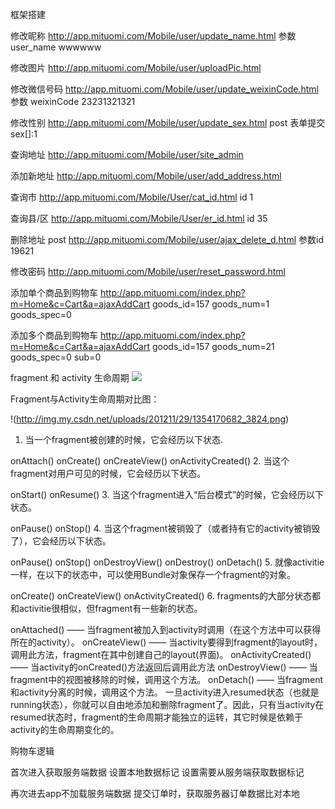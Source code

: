 框架搭建


修改昵称
http://app.mituomi.com/Mobile/user/update_name.html
参数 user_name wwwwww

修改图片
http://app.mituomi.com/Mobile/user/uploadPic.html

修改微信号码
http://app.mituomi.com/Mobile/user/update_weixinCode.html
参数 weixinCode 23231321321

修改性别
http://app.mituomi.com/Mobile/user/update_sex.html
post 表单提交
sex[]:1

查询地址
http://app.mituomi.com/Mobile/user/site_admin

添加新地址
http://app.mituomi.com/Mobile/user/add_address.html

查询市
http://app.mituomi.com/Mobile/User/cat_id.html
id 1

查询县/区
http://app.mituomi.com/Mobile/User/er_id.html
id 35

删除地址
post
http://app.mituomi.com/Mobile/user/ajax_delete_d.html
参数id 19621

修改密码
http://app.mituomi.com/Mobile/user/reset_password.html


添加单个商品到购物车
http://app.mituomi.com/index.php?m=Home&c=Cart&a=ajaxAddCart
goods_id=157
goods_num=1
goods_spec=0

添加多个商品到购物车
http://app.mituomi.com/index.php?m=Home&c=Cart&a=ajaxAddCart
goods_id=157
goods_num=21
goods_spec=0
sub=0

fragment 和 activity 生命周期
![](http://img.my.csdn.net/uploads/201211/29/1354170699_6619.png)

Fragment与Activity生命周期对比图：

!(http://img.my.csdn.net/uploads/201211/29/1354170682_3824.png)

1. 当一个fragment被创建的时候，它会经历以下状态.

onAttach()
onCreate()
onCreateView()
onActivityCreated()
2. 当这个fragment对用户可见的时候，它会经历以下状态。

onStart()
onResume()
3. 当这个fragment进入“后台模式”的时候，它会经历以下状态。

onPause()
onStop()
4. 当这个fragment被销毁了（或者持有它的activity被销毁了），它会经历以下状态。

onPause()
onStop()
onDestroyView()
onDestroy()
onDetach()
5. 就像activitie一样，在以下的状态中，可以使用Bundle对象保存一个fragment的对象。

onCreate()
onCreateView()
onActivityCreated()
6. fragments的大部分状态都和activitie很相似，但fragment有一些新的状态。

onAttached() —— 当fragment被加入到activity时调用（在这个方法中可以获得所在的activity）。
onCreateView() —— 当activity要得到fragment的layout时，调用此方法，fragment在其中创建自己的layout(界面)。
onActivityCreated() —— 当activity的onCreated()方法返回后调用此方法
onDestroyView() —— 当fragment中的视图被移除的时候，调用这个方法。
onDetach() —— 当fragment和activity分离的时候，调用这个方法。
一旦activity进入resumed状态（也就是running状态），你就可以自由地添加和删除fragment了。因此，只有当activity在resumed状态时，fragment的生命周期才能独立的运转，其它时候是依赖于activity的生命周期变化的。


购物车逻辑

首次进入获取服务端数据
设置本地数据标记
设置需要从服务端获取数据标记


再次进去app不加载服务端数据
提交订单时，获取服务器订单数据比对本地